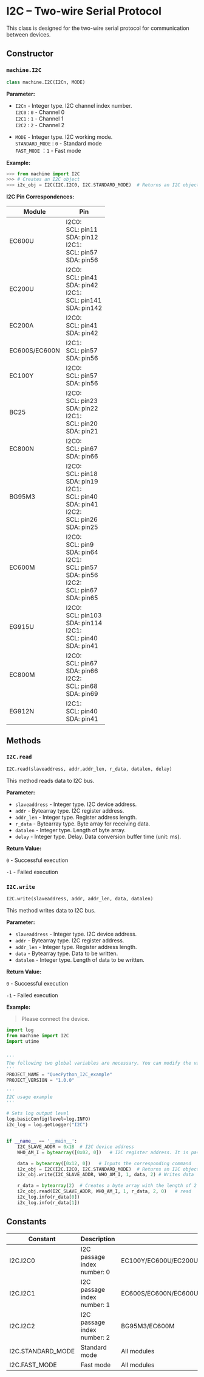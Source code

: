 # I2C – Two-wire Serial Protocol

This class is designed for the two-wire serial protocol for communication between devices.

## Constructor

### `machine.I2C`

```python
class machine.I2C(I2Cn, MODE)
```

**Parameter:**

- `I2Cn` - Integer type. I2C channel index number. <br />`I2C0` : `0` - Channel 0 <br />`I2C1` : `1` - Channel 1 <br />`I2C2` : `2` - Channel 2<br />

- `MODE` - Integer type. I2C working mode. <br />`STANDARD_MODE` : `0` - Standard mode<br />`FAST_MODE` ：`1` - Fast mode

**Example:**

```python
>>> from machine import I2C
>>> # Creates an I2C object
>>> i2c_obj = I2C(I2C.I2C0, I2C.STANDARD_MODE)  # Returns an I2C object
```

**I2C Pin Correspondences:**

| Module        | Pin                                                          |
| ------------- | ------------------------------------------------------------ |
| EC600U        | I2C0:<br />SCL: pin11<br />SDA: pin12<br />I2C1:<br />SCL: pin57<br />SDA: pin56 |
| EC200U        | I2C0:<br />SCL: pin41<br />SDA: pin42<br />I2C1:<br />SCL: pin141<br />SDA: pin142 |
| EC200A        | I2C0:<br />SCL: pin41<br />SDA: pin42                        |
| EC600S/EC600N | I2C1:<br />SCL: pin57<br />SDA: pin56                        |
| EC100Y        | I2C0:<br />SCL: pin57<br />SDA: pin56                        |
| BC25          | I2C0:<br />SCL: pin23<br />SDA: pin22<br />I2C1:<br />SCL: pin20<br />SDA: pin21 |
| EC800N        | I2C0:<br />SCL: pin67<br />SDA: pin66                        |
| BG95M3        | I2C0:<br />SCL: pin18<br />SDA: pin19<br />I2C1:<br />SCL: pin40<br />SDA: pin41<br />I2C2:<br />SCL: pin26<br />SDA: pin25 |
| EC600M        | I2C0:<br />SCL: pin9<br />SDA: pin64<br />I2C1:<br />SCL: pin57<br />SDA: pin56<br />I2C2:<br />SCL: pin67<br />SDA: pin65 |
| EG915U        | I2C0:<br />SCL: pin103<br />SDA: pin114<br />I2C1:<br />SCL: pin40<br />SDA: pin41 |
| EC800M        | I2C0:<br />SCL: pin67<br />SDA: pin66<br />I2C2:<br />SCL: pin68<br />SDA: pin69 |
| EG912N        | I2C1:<br />SCL: pin40<br />SDA: pin41                        |

## Methods

### `I2C.read`

```python
I2C.read(slaveaddress, addr,addr_len, r_data, datalen, delay)
```

This method reads data to I2C bus.

**Parameter:**

- `slaveaddress` - Integer type. I2C device address.
- `addr` - Bytearray type. I2C register address.
- `addr_len` - Integer type. Register address length.
- `r_data` - Bytearray type. Byte array for receiving data.
- `datalen` - Integer type. Length of byte array.
- `delay` - Integer type. Delay. Data conversion buffer time (unit: ms).

**Return Value:**

`0` - Successful execution

`-1` - Failed execution

### `I2C.write`

```python
I2C.write(slaveaddress, addr, addr_len, data, datalen)
```

This method writes data to I2C bus. 

**Parameter:**

- `slaveaddress` - Integer type. I2C device address.
- `addr` - Bytearray type. I2C register address.
- `addr_len` - Integer type. Register address length.
- `data` - Bytearray type. Data to be written.
- `datalen` - Integer type. Length of data to be written.

**Return Value:**

`0` - Successful execution

`-1` - Failed execution

**Example:**

> Please connect the device.

```python
import log
from machine import I2C
import utime


'''
The following two global variables are necessary. You can modify the values of these two global variables based on project requirement.
'''
PROJECT_NAME = "QuecPython_I2C_example"
PROJECT_VERSION = "1.0.0"

'''
I2C usage example
'''

# Sets log output level
log.basicConfig(level=log.INFO)
i2c_log = log.getLogger("I2C")


if __name__ == '__main__':
    I2C_SLAVE_ADDR = 0x1B  # I2C device address
    WHO_AM_I = bytearray([0x02, 0])   # I2C register address. It is passed in as a buff. Take the first value and calculate the length of a value  

    data = bytearray([0x12, 0])   # Inputs the corresponding command
    i2c_obj = I2C(I2C.I2C0, I2C.STANDARD_MODE)  # Returns an I2C object
    i2c_obj.write(I2C_SLAVE_ADDR, WHO_AM_I, 1, data, 2) # Writes data

    r_data = bytearray(2)  # Creates a byte array with the length of 2 bytes for receiving
    i2c_obj.read(I2C_SLAVE_ADDR, WHO_AM_I, 1, r_data, 2, 0)   # read
    i2c_log.info(r_data[0])
    i2c_log.info(r_data[1])

```

## Constants

| Constant          | Description                 | Module                                                       |
| ----------------- | --------------------------- | ------------------------------------------------------------ |
| I2C.I2C0          | I2C passage index number: 0 | EC100Y/EC600U/EC200U/EC200A/BC25/EC800N/BG95M3/EC600M/EG915U/EC800M |
| I2C.I2C1          | I2C passage index number: 1 | EC600S/EC600N/EC600U/EC200U/BC25/BG95M3/EC600M/EG915U/EC800M/EG912N |
| I2C.I2C2          | I2C passage index number: 2 | BG95M3/EC600M                                                |
| I2C.STANDARD_MODE | Standard mode               | All modules                                                  |
| I2C.FAST_MODE     | Fast mode                   | All modules                                                  |